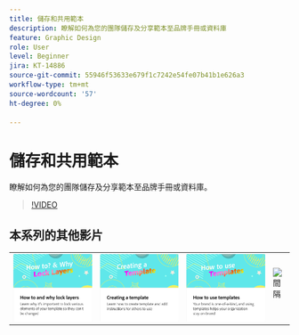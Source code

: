 ```yaml
---
title: 儲存和共用範本
description: 瞭解如何為您的團隊儲存及分享範本至品牌手冊或資料庫
feature: Graphic Design
role: User
level: Beginner
jira: KT-14886
source-git-commit: 55946f53633e679f1c7242e54fe07b41b1e626a3
workflow-type: tm+mt
source-wordcount: '57'
ht-degree: 0%

---
```


# 儲存和共用範本

瞭解如何為您的團隊儲存及分享範本至品牌手冊或資料庫。

>[!VIDEO](https://video.tv.adobe.com/v/3427098?quality=12&learn=on&hidetitle=true)

## 本系列的其他影片

<table style="table-layout:fixed">
<tr>
    <td>
            <a href="lock-layers.md">
                <img alt="如何和為何鎖定圖層" src="assets/lock-layers.png" />
            </a>
    </td>
    <td>
         <a href="create-templates.md">
            <img alt="建立範本" src="assets/create-template.png" />
         </a>
    </td>
    <td>
            <a href="use-templates.md">
                <img alt="如何使用範本" src="assets/use-templates.png" />
            </a>
    </td>
    <td>
      <img alt="間隔" src="../assets/Whitespacer.png" />
      <div>
      <br>
    </td>
</tr>
</table>
